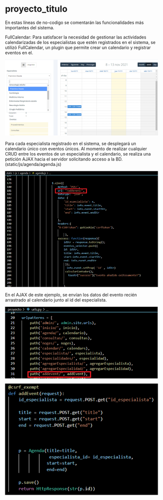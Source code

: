 # proyecto_titulo

En estas líneas de no-codigo se comentarán las funcionalidades más importantes del sistema.

FullCalendar: Para satisfacer la necesidad de gestionar las actividades calendarizadas de los especialistas que estén registrados en el sistema, se utilizó FullCalendar,
un plugin que permite crear un calendario y registrar eventos en el.

![Screenshot](1.png)

Para cada especialista registrado en el sistema, se desplegará un calendario único con eventos únicos. Al momento de realizar cualquier CRUD entre los eventos
de un especialista y el calendario, se realiza una petición AJAX hacia el servidor solicitando acceso a la BD. (static/js/agenda/agenda.js)

![Screenshot](2.png)

En el AJAX de este ejemplo, se envían los datos del evento recién arrastrado al calendario junto al id del especialista.

![Screenshot](3.png)

![Screenshot](4.png)
